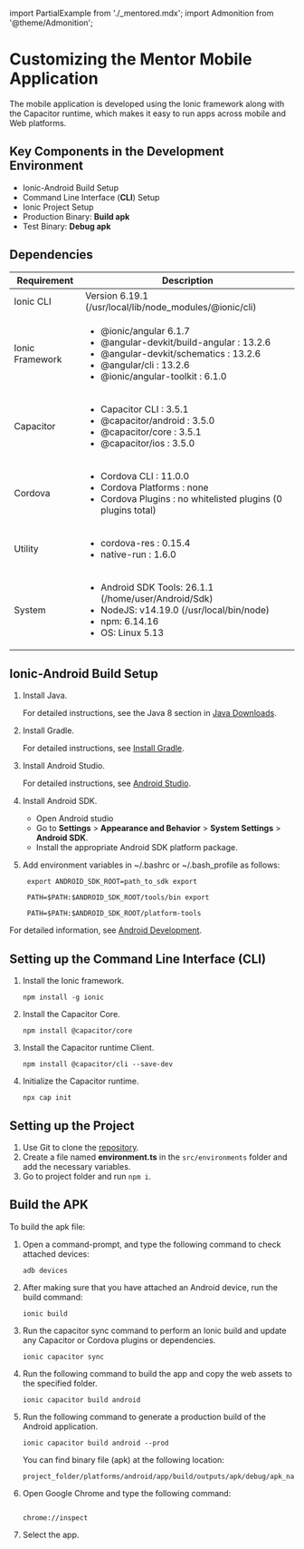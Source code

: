import PartialExample from './_mentored.mdx';
import Admonition from '@theme/Admonition';

# Customizing the Mentor Mobile Application

The <PartialExample mentored /> mobile application is developed using the Ionic framework along with the Capacitor runtime, which makes it easy to run apps across mobile and Web platforms.  

## Key Components in the Development Environment 

- Ionic-Android Build Setup
- Command Line Interface (<b>CLI</b>) Setup
- Ionic Project Setup
- Production Binary: <b>Build apk </b>
- Test Binary: <b>Debug apk</b>

## Dependencies

| Requirement         | Description    |
|--------------|-----------|
| Ionic CLI | Version 6.19.1 (/usr/local/lib/node_modules/@ionic/cli) |
| Ionic Framework | <ul><li>@ionic/angular 6.1.7 </li> <li>@angular-devkit/build-angular : 13.2.6 </li><li> @angular-devkit/schematics : 13.2.6 </li><li>@angular/cli : 13.2.6 </li><li> @ionic/angular-toolkit : 6.1.0 </li></ul> |
| Capacitor | <ul><li>Capacitor CLI : 3.5.1 </li><li>@capacitor/android : 3.5.0 </li><li>@capacitor/core : 3.5.1 </li><li>@capacitor/ios : 3.5.0</li></ul>
| Cordova | <ul><li>Cordova CLI : 11.0.0</li><li>Cordova Platforms : none</li><li>Cordova Plugins : no whitelisted plugins (0 plugins total)</li></ul>
| Utility | <ul><li>cordova-res : 0.15.4</li><li>native-run : 1.6.0</li></ul>
| System | <ul><li>Android SDK Tools: 26.1.1 (/home/user/Android/Sdk) </li><li>NodeJS: v14.19.0 (/usr/local/bin/node) </li><li>npm: 6.14.16 </li><li>OS: Linux 5.13</li></ul>

## Ionic-Android Build Setup

1. Install Java. 

    <Admonition type="tip">  
    <p>For detailed instructions, see the Java 8 section in <a href="https://www.oracle.com">Java Downloads</a>.</p>
    </Admonition>

2. Install Gradle. 

    <Admonition type="tip">  
    <p>For detailed instructions, see <a href="https://gradle.org">Install Gradle</a>.</p>
    </Admonition>

3. Install Android Studio. 

    <Admonition type="tip">  
    <p>For detailed instructions, see <a href="https://developer.android.com">Android Studio</a>.</p>
    </Admonition>

4. Install Android SDK.

    - Open Android studio 
    - Go to **Settings** > **Appearance and Behavior** > **System Settings** > **Android SDK**.
    - Install the appropriate Android SDK platform package.

5. Add environment variables in ~/.bashrc or ~/.bash_profile as follows:

    ```
     export ANDROID_SDK_ROOT=path_to_sdk export 

     PATH=$PATH:$ANDROID_SDK_ROOT/tools/bin export 

     PATH=$PATH:$ANDROID_SDK_ROOT/platform-tools

    ```

<Admonition type="tip">  
<p>For detailed information, see <a href="https://ionicframework.com">Android Development</a>.</p>
</Admonition>

## Setting up the Command Line Interface (CLI)

1. Install the Ionic framework.
    ```
    npm install -g ionic
    ```
2. Install the Capacitor Core.

    ```
    npm install @capacitor/core
    ```
3. Install the Capacitor runtime Client.

    ```
    npm install @capacitor/cli --save-dev 
    ```
4. Initialize the Capacitor runtime.
    ```
    npx cap init
    ```

## Setting up the Project

1. Use Git to clone the [repository](https://github.com/ELEVATE-Project/mentoring-mobile-app.git).
2. Create a file named **environment.ts** in the  `src/environments` folder and add the necessary variables.
3. Go to project folder and run `npm i`.

## Build the APK

To build the apk file:

1. Open a command-prompt, and type the following command to check attached devices:  

    ```
    adb devices

    ```    
2. After making sure that you have attached an Android device, run the build command:

    ```
    ionic build

    ```

3. Run the capacitor sync command to perform an Ionic build and update any Capacitor or Cordova plugins or dependencies.  

    ```
    ionic capacitor sync

    ```

4. Run the following command to build the app and copy the web assets to the specified folder.

    ```
    ionic capacitor build android

    ```

5. Run the following command to generate a production build of the Android application.

    ```
    ionic capacitor build android --prod
    
    ```

    You can find binary file (apk) at the following location: 

    ```
    project_folder/platforms/android/app/build/outputs/apk/debug/apk_name.apk

    ```

6. Open Google Chrome and type the following command: 

    ```

    chrome://inspect

    ```

7. Select the app.
